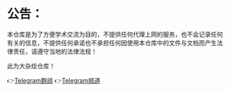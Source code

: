 # 公告：

本仓库是为了方便学术交流为目的，不提供任何代理上网的服务，也不会记录任何有关的信息，不提供任何承诺也不承担任何因使用本仓库中的文件与文档而产生法律责任，请遵守当地的法律法规！

此为大杂烩仓库！


👉[Telegram群组](http://t.me/PapaLaozi) 
👉[Telegram频道](http://t.me/PoorTaoist) 
